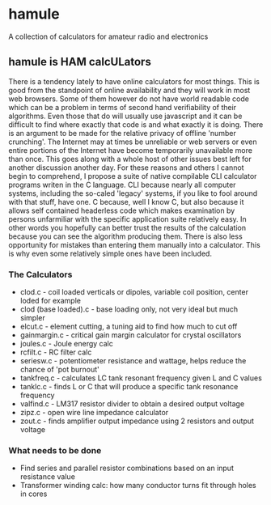 # hamule
A collection of calculators for amateur radio and electronics
## hamule is HAM calcULators
There is a tendency lately to have online calculators for most things. This is good from the standpoint of online availability and they will work in most web browsers. Some of them however do not have world readable code which can be a problem in terms of second hand verifiability of their algorithms. Even those that do will usually use javascript and it can be difficult to find where exactly that code is and what exactly it is doing. There is an argument to be made for the relative privacy of offline 'number crunching'. The Internet may at times be unreliable or web servers or even entire portions of the Internet have become temporarily unavailable more than once. This goes along with a whole host of other issues best left for another discussion another day. For these reasons and others I cannot begin to comprehend, I propose a suite of native compilable CLI calculator programs writen in the C language. CLI because nearly all computer systems, including the so-caled 'legacy' systems, if you like to fool around with that stuff, have one. C because, well I know C, but also because it allows self contained headerless code which makes examination by persons unfarmiliar with the specific application suite relatively easy. In other words you hopefully can better trust the results of the calculation because you can see the algorithm producing them. There is also less opportunity for mistakes than entering them manually into a calculator. This is why even some relatively simple ones have been included.
### The Calculators
* clod.c       - coil loaded verticals or dipoles, variable coil position, center loded for example
* clod (base loaded).c - base loading only, not very ideal but much simpler
* elcut.c      - element cutting, a tuning aid to find how much to cut off
* gainmargin.c - critical gain margin calculator for crystal oscillators
* joules.c     - Joule energy calc
* rcfilt.c     - RC filter calc
* seriesw.c    - potentiometer resistance and wattage, helps reduce the chance of 'pot burnout'
* tankfreq.c   - calculates LC tank resonant frequency given L and C values
* tanklc.c     - finds L or C that will produce a specific tank resonance frequency
* valfind.c    - LM317 resistor divider to obtain a desired output voltage
* zipz.c       - open wire line impedance calculator
* zout.c       - finds amplifier output impedance using 2 resistors and output voltage
### What needs to be done
* Find series and parallel resistor combinations based on an input resistance value
* Transformer winding calc: how many conductor turns fit through holes in cores
